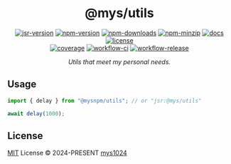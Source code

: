 <div align="center">

# @mys/utils

[![jsr-version](https://img.shields.io/jsr/v/%40mys/@mys/utils?style=flat-square&color=%23f7df1e)](https://jsr.io/@mys/utils)
[![npm-version](https://img.shields.io/npm/v/@mys/utils?style=flat-square&color=%23cb3837)](https://www.npmjs.com/package/@mys/utils)
[![npm-downloads](https://img.shields.io/npm/dy/@mys/utils?&style=flat-square)](https://www.npmjs.com/package/@mys/utils)
[![npm-minzip](https://img.shields.io/bundlephobia/minzip/@mys/utils?style=flat-square&label=minzip)](https://bundlephobia.com/package/@mys/utils)
[![docs](https://img.shields.io/badge/docs-reference-blue?style=flat-square)](https://jsr.io/@mys/utils/doc?style=flat-square)
[![license](https://img.shields.io/github/license/mys1024/@mys/utils?&style=flat-square)](./LICENSE)<br/>
[![coverage](https://img.shields.io/codecov/c/github/mys1024/@mys/utils?style=flat-square)](https://app.codecov.io/gh/mys1024/@mys/utils)
[![workflow-ci](https://img.shields.io/github/actions/workflow/status/mys1024/@mys/utils/ci.yml?label=ci&style=flat-square)](https://github.com/mys1024/@mys/utils/actions/workflows/ci.yml)
[![workflow-release](https://img.shields.io/github/actions/workflow/status/mys1024/@mys/utils/release.yml?label=release&style=flat-square)](https://github.com/mys1024/@mys/utils/actions/workflows/release.yml)

_Utils that meet my personal needs._

</div>

## Usage

```typescript
import { delay } from "@mysnpm/utils"; // or "jsr:@mys/utils"

await delay(1000);
```

## License

[MIT](./LICENSE) License &copy; 2024-PRESENT
[mys1024](https://github.com/mys1024)
